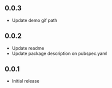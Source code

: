 ## 0.0.3

- Update demo gif path

## 0.0.2

- Update readme
- Update package description on pubspec.yaml

## 0.0.1

- Initial release

